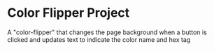 # Color Flipper Project


A "color-flipper" that changes the page background when a button is clicked and updates text to indicate the color name and hex tag
